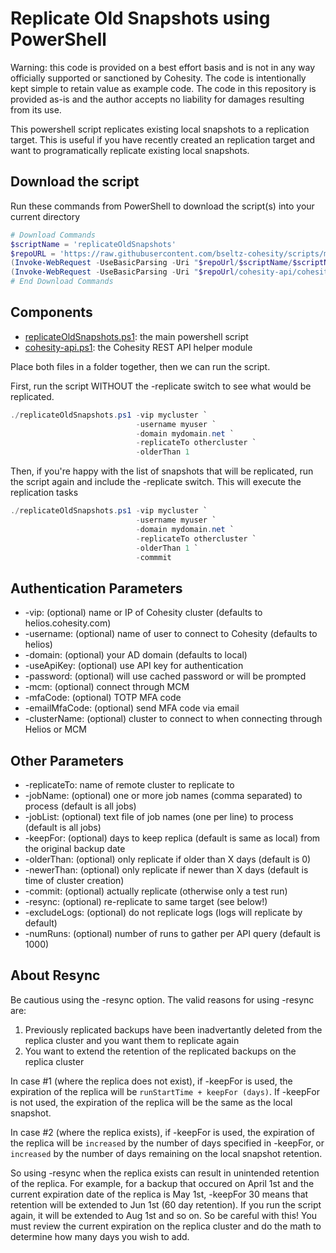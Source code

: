 # Replicate Old Snapshots using PowerShell

Warning: this code is provided on a best effort basis and is not in any way officially supported or sanctioned by Cohesity. The code is intentionally kept simple to retain value as example code. The code in this repository is provided as-is and the author accepts no liability for damages resulting from its use.

This powershell script replicates existing local snapshots to a replication target. This is useful if you have recently created an replication target and want to programatically replicate existing local snapshots.

## Download the script

Run these commands from PowerShell to download the script(s) into your current directory

```powershell
# Download Commands
$scriptName = 'replicateOldSnapshots'
$repoURL = 'https://raw.githubusercontent.com/bseltz-cohesity/scripts/master/powershell'
(Invoke-WebRequest -UseBasicParsing -Uri "$repoUrl/$scriptName/$scriptName.ps1").content | Out-File "$scriptName.ps1"; (Get-Content "$scriptName.ps1") | Set-Content "$scriptName.ps1"
(Invoke-WebRequest -UseBasicParsing -Uri "$repoUrl/cohesity-api/cohesity-api.ps1").content | Out-File cohesity-api.ps1; (Get-Content cohesity-api.ps1) | Set-Content cohesity-api.ps1
# End Download Commands
```

## Components

* [replicateOldSnapshots.ps1](https://raw.githubusercontent.com/bseltz-cohesity/scripts/master/powershell/replicateOldSnapshots/replicateOldSnapshots.ps1): the main powershell script
* [cohesity-api.ps1](https://raw.githubusercontent.com/bseltz-cohesity/scripts/master/powershell/cohesity-api/cohesity-api.ps1): the Cohesity REST API helper module

Place both files in a folder together, then we can run the script.

First, run the script WITHOUT the -replicate switch to see what would be replicated.

```powershell
./replicateOldSnapshots.ps1 -vip mycluster `
                            -username myuser `
                            -domain mydomain.net `
                            -replicateTo othercluster `
                            -olderThan 1
```

Then, if you're happy with the list of snapshots that will be replicated, run the script again and include the -replicate switch. This will execute the replication tasks

```powershell
./replicateOldSnapshots.ps1 -vip mycluster `
                            -username myuser `
                            -domain mydomain.net `
                            -replicateTo othercluster `
                            -olderThan 1 `
                            -commmit
```

## Authentication Parameters

* -vip: (optional) name or IP of Cohesity cluster (defaults to helios.cohesity.com)
* -username: (optional) name of user to connect to Cohesity (defaults to helios)
* -domain: (optional) your AD domain (defaults to local)
* -useApiKey: (optional) use API key for authentication
* -password: (optional) will use cached password or will be prompted
* -mcm: (optional) connect through MCM
* -mfaCode: (optional) TOTP MFA code
* -emailMfaCode: (optional) send MFA code via email
* -clusterName: (optional) cluster to connect to when connecting through Helios or MCM

## Other Parameters

* -replicateTo: name of remote cluster to replicate to
* -jobName: (optional) one or more job names (comma separated) to process (default is all jobs)
* -jobList: (optional) text file of job names (one per line) to process (default is all jobs)
* -keepFor: (optional) days to keep replica (default is same as local) from the original backup date
* -olderThan: (optional) only replicate if older than X days (default is 0)
* -newerThan: (optional) only replicate if newer than X days (default is time of cluster creation)
* -commit: (optional) actually replicate (otherwise only a test run)
* -resync: (optional) re-replicate to same target (see below!)
* -excludeLogs: (optional) do not replicate logs (logs will replicate by default)
* -numRuns: (optional) number of runs to gather per API query (default is 1000)

## About Resync

Be cautious using the -resync option. The valid reasons for using -resync are:

1) Previously replicated backups have been inadvertantly deleted from the replica cluster and you want them to replicate again
2) You want to extend the retention of the replicated backups on the replica cluster

In case #1 (where the replica does not exist), if -keepFor is used, the expiration of the replica will be `runStartTime + keepFor (days)`. If -keepFor is not used, the expiration of the replica will be the same as the local snapshot.

In case #2 (where the replica exists), if -keepFor is used, the expiration of the replica will be `increased` by the number of days specified in -keepFor, or `increased` by the number of days remaining on the local snapshot retention.

So using -resync when the replica exists can result in unintended retention of the replica. For example, for a backup that occured on April 1st and the current expiration date of the replica is May 1st, -keepFor 30 means that retention will be extended to Jun 1st (60 day retention). If you run the script again, it will be extended to Aug 1st and so on. So be careful with this! You must review the current expiration on the replica cluster and do the math to determine how many days you wish to add.
